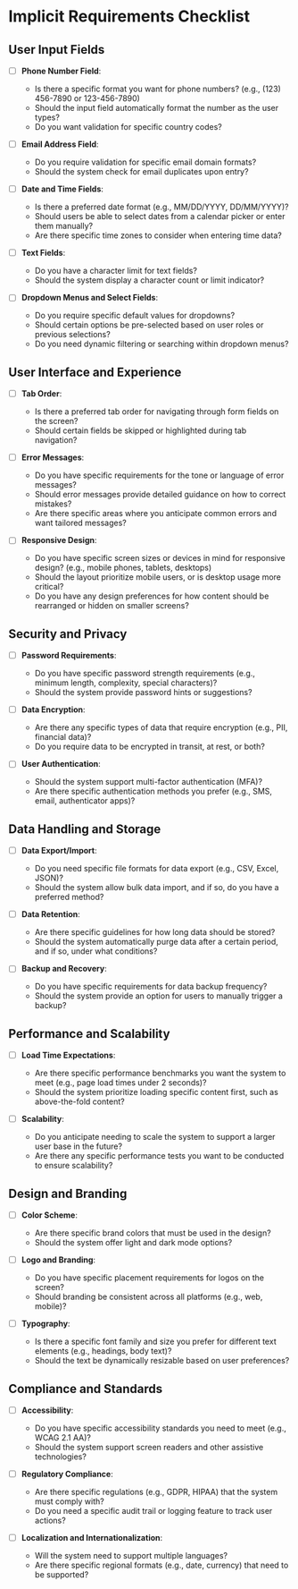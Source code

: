 # Implicit Requirements Checklist

## User Input Fields
- [ ] **Phone Number Field**: 
    - Is there a specific format you want for phone numbers? (e.g., (123) 456-7890 or 123-456-7890)
    - Should the input field automatically format the number as the user types?
    - Do you want validation for specific country codes?

- [ ] **Email Address Field**:
    - Do you require validation for specific email domain formats?
    - Should the system check for email duplicates upon entry?

- [ ] **Date and Time Fields**:
    - Is there a preferred date format (e.g., MM/DD/YYYY, DD/MM/YYYY)?
    - Should users be able to select dates from a calendar picker or enter them manually?
    - Are there specific time zones to consider when entering time data?

- [ ] **Text Fields**:
    - Do you have a character limit for text fields?
    - Should the system display a character count or limit indicator?

- [ ] **Dropdown Menus and Select Fields**:
    - Do you require specific default values for dropdowns?
    - Should certain options be pre-selected based on user roles or previous selections?
    - Do you need dynamic filtering or searching within dropdown menus?

## User Interface and Experience
- [ ] **Tab Order**:
    - Is there a preferred tab order for navigating through form fields on the screen?
    - Should certain fields be skipped or highlighted during tab navigation?

- [ ] **Error Messages**:
    - Do you have specific requirements for the tone or language of error messages?
    - Should error messages provide detailed guidance on how to correct mistakes?
    - Are there specific areas where you anticipate common errors and want tailored messages?

- [ ] **Responsive Design**:
    - Do you have specific screen sizes or devices in mind for responsive design? (e.g., mobile phones, tablets, desktops)
    - Should the layout prioritize mobile users, or is desktop usage more critical?
    - Do you have any design preferences for how content should be rearranged or hidden on smaller screens?

## Security and Privacy
- [ ] **Password Requirements**:
    - Do you have specific password strength requirements (e.g., minimum length, complexity, special characters)?
    - Should the system provide password hints or suggestions?

- [ ] **Data Encryption**:
    - Are there any specific types of data that require encryption (e.g., PII, financial data)?
    - Do you require data to be encrypted in transit, at rest, or both?

- [ ] **User Authentication**:
    - Should the system support multi-factor authentication (MFA)?
    - Are there specific authentication methods you prefer (e.g., SMS, email, authenticator apps)?

## Data Handling and Storage
- [ ] **Data Export/Import**:
    - Do you need specific file formats for data export (e.g., CSV, Excel, JSON)?
    - Should the system allow bulk data import, and if so, do you have a preferred method?

- [ ] **Data Retention**:
    - Are there specific guidelines for how long data should be stored?
    - Should the system automatically purge data after a certain period, and if so, under what conditions?

- [ ] **Backup and Recovery**:
    - Do you have specific requirements for data backup frequency?
    - Should the system provide an option for users to manually trigger a backup?

## Performance and Scalability
- [ ] **Load Time Expectations**:
    - Are there specific performance benchmarks you want the system to meet (e.g., page load times under 2 seconds)?
    - Should the system prioritize loading specific content first, such as above-the-fold content?

- [ ] **Scalability**:
    - Do you anticipate needing to scale the system to support a larger user base in the future?
    - Are there any specific performance tests you want to be conducted to ensure scalability?

## Design and Branding
- [ ] **Color Scheme**:
    - Are there specific brand colors that must be used in the design?
    - Should the system offer light and dark mode options?

- [ ] **Logo and Branding**:
    - Do you have specific placement requirements for logos on the screen?
    - Should branding be consistent across all platforms (e.g., web, mobile)?

- [ ] **Typography**:
    - Is there a specific font family and size you prefer for different text elements (e.g., headings, body text)?
    - Should the text be dynamically resizable based on user preferences?

## Compliance and Standards
- [ ] **Accessibility**:
    - Do you have specific accessibility standards you need to meet (e.g., WCAG 2.1 AA)?
    - Should the system support screen readers and other assistive technologies?

- [ ] **Regulatory Compliance**:
    - Are there specific regulations (e.g., GDPR, HIPAA) that the system must comply with?
    - Do you need a specific audit trail or logging feature to track user actions?

- [ ] **Localization and Internationalization**:
    - Will the system need to support multiple languages?
    - Are there specific regional formats (e.g., date, currency) that need to be supported?

